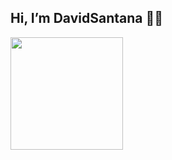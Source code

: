 ## Hi, I’m DavidSantana 👋🏾

<div>
  <img  height="180em" src="https://github-readme-stats.vercel.app/api?username=DavidSantana&show_icons=true&theme=github_dark-gatsby&include_all_commits=true&count_private=true"/>
</div>


